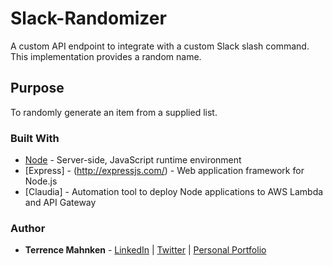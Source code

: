 # Slack-Randomizer
A custom API endpoint to integrate with a custom Slack slash command. This implementation provides a random name.

## Purpose
To randomly generate an item from a supplied list.

### Built With
- [Node](https://nodejs.org/en/) - Server-side, JavaScript runtime environment
- [Express] - (http://expressjs.com/) - Web application framework for Node.js
- [Claudia] - Automation tool to deploy Node applications to AWS Lambda and API Gateway

### Author 
* **Terrence Mahnken** - [LinkedIn](https://www.linkedin.com/in/terrencemahnken/) | [Twitter](https://twitter.com/TerrenceMahnken) | [Personal Portfolio](https://terrence.codes)